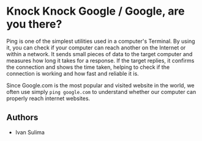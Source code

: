 # Knock Knock Google / Google, are you there?
    
Ping is one of the simplest utilities used in a computer's Terminal. By using it, you can check if your computer can reach another on the Internet or within a network. It sends small pieces of data to the target computer and measures how long it takes for a response. If the target replies, it confirms the connection and shows the time taken, helping to check if the connection is working and how fast and reliable it is. 

Since Google.com is the most popular and visited website in the world, we often use simply `ping google.com` to understand whether our computer can properly reach internet websites.

## Authors
- Ivan Sulima

